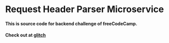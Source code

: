 # Request Header Parser Microservice

#### This is source code for backend challenge of freeCodeCamp.<br>
#### Check out at [glitch](https://requestheaderparserdivu050704.glitch.me)
